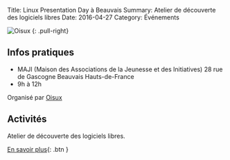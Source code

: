 Title: Linux Presentation Day à Beauvais
Summary: Atelier de découverte des logiciels libres
Date: 2016-04-27
Category: Événements

![Oisux](http://www.oisux.org/blog/images/deco_logo_0.png)
{: .pull-right}

## Infos pratiques

* MAJI (Maison des Associations de la Jeunesse et des Initiatives) 28 rue de Gascogne Beauvais Hauts-de-France
* 9h à 12h

Organisé par [Oisux](http://www.oisux.org/)

## Activités

Atelier de découverte des logiciels libres.

[En savoir plus](http://www.agendadulibre.org/events/11009){: .btn }
